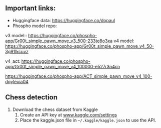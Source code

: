 ## Important links:

- Huggingface data: https://huggingface.co/dopaul
- Phospho model repo: 




v3 model::  https://huggingface.co/phospho-app/Gr00t_simple_pawn_move_v3_500-233te8o3xa
v4 model: https://huggingface.co/phospho-app/Gr00t_simple_pawn_move_v4_50-3g91lkcuvz

v4_act: https://huggingface.co/phospho-app/Gr00t_simple_pawn_move_v4_100000-e527r3n4cn

https://huggingface.co/phospho-app/ACT_simple_pawn_move_v4_100-dqyleuia04



## Chess detection

1. Download the chess dataset from Kaggle
   1. Create an API key at www.kaggle.com/settings
   2. Place the kaggle.json file in `~/.kaggle/kaggle.json` to use the API.